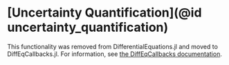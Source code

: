 # [Uncertainty Quantification](@id uncertainty_quantification)

This functionality was removed from DifferentialEquations.jl and moved to
DiffEqCallbacks.jl. For information, see 
[the DiffEqCallbacks documentation](diffeqcallbacks.sciml.ai).
